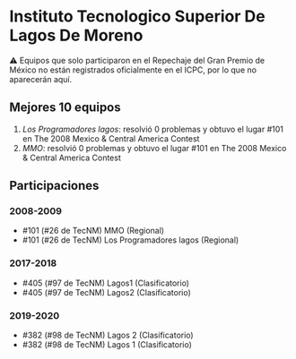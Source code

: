 # Instituto Tecnologico Superior De Lagos De Moreno

:warning: Equipos que solo participaron en el Repechaje del Gran Premio de México no están registrados oficialmente en el ICPC, por lo que no aparecerán aquí.

## Mejores 10 equipos

1. _Los Programadores lagos_: resolvió 0 problemas y obtuvo el lugar #101 en The 2008 Mexico & Central America Contest
1. _MMO_: resolvió 0 problemas y obtuvo el lugar #101 en The 2008 Mexico & Central America Contest

## Participaciones

### 2008-2009

- #101 (#26 de TecNM) MMO (Regional)
- #101 (#26 de TecNM) Los Programadores lagos (Regional)

### 2017-2018

- #405 (#97 de TecNM) Lagos1 (Clasificatorio)
- #405 (#97 de TecNM) Lagos2 (Clasificatorio)

### 2019-2020

- #382 (#98 de TecNM) Lagos 2 (Clasificatorio)
- #382 (#98 de TecNM) Lagos 1 (Clasificatorio)



